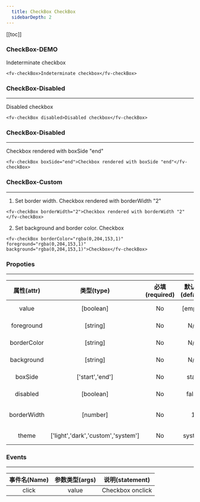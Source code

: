 ```yaml
---
  title: CheckBox CheckBox
  sidebarDepth: 2
---
```

  
[[toc]]

### CheckBox-DEMO 

<ClientOnly>



<fv-checkBox>Indeterminate checkbox</fv-checkBox>

```vue
<fv-checkBox>Indeterminate checkbox</fv-checkBox>
```

### CheckBox-Disabled
---
<fv-checkBox disabled>Disabled checkbox</fv-checkBox>

```vue
<fv-checkBox disabled>Disabled checkbox</fv-checkBox>
```

### CheckBox-Disabled
---
<fv-checkBox boxSide="end">Checkbox rendered with boxSide "end"</fv-checkBox>

```vue
<fv-checkBox boxSide="end">Checkbox rendered with boxSide "end"</fv-checkBox>
```

### CheckBox-Custom
---
1. Set border width.
<fv-checkBox borderWidth="2">Checkbox rendered with borderWidth "2"</fv-checkBox>

```vue
<fv-checkBox borderWidth="2">Checkbox rendered with borderWidth "2"</fv-checkBox>
```
2. Set background and border color.
<fv-checkBox borderColor="rgba(0,204,153,1)" foreground="rgba(0,204,153,1)" background="rgba(0,204,153,1)">Checkbox</fv-checkBox>

```vue
<fv-checkBox borderColor="rgba(0,204,153,1)" foreground="rgba(0,204,153,1)" background="rgba(0,204,153,1)">Checkbox</fv-checkBox>
```


</ClientOnly>


### Propoties
---
| 属性(attr)  |             类型(type)             | 必填(required) | 默认值(default) |     说明(statement)     |
|:-----------:|:----------------------------------:|:--------------:|:---------------:|:-----------------------:|
|    value    |             [boolean]              |       No       |     [empty]     |     Checkbox value      |
| foreground  |              [string]              |       No       |       N/A       |   Checkbox foreground   |
| borderColor |              [string]              |       No       |       N/A       |  Checkbox borderColor   |
| background  |              [string]              |       No       |       N/A       |    Button background    |
|   boxSide   |          ['start','end']           |       No       |      start      | Button text font weight |
|  disabled   |             [boolean]              |       No       |      false      |     Disabled button     |
| borderWidth |              [number]              |       No       |        1        |   Button border width   |
|    theme    | ['light','dark','custom','system'] |       No       |     system      |      Custom theme       |

### Events
---
| 事件名(Name) | 参数类型(args) | 说明(statement)  |
|:------------:|:--------------:|:----------------:|
|    click     |     value      | Checkbox onclick |